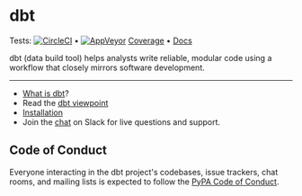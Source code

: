 # dbt
Tests: [![CircleCI](https://circleci.com/gh/analyst-collective/dbt/tree/master.svg?style=svg)](https://circleci.com/gh/analyst-collective/dbt/tree/master)
•
[![AppVeyor](https://ci.appveyor.com/api/projects/status/v01rwd3q91jnwp9m/branch/development?svg=true)](https://ci.appveyor.com/project/DrewBanin/dbt/branch/development)
[Coverage](https://circleci.com/api/v1/project/analyst-collective/dbt/latest/artifacts/0/$CIRCLE_ARTIFACTS/htmlcov/index.html?branch=development)
•
[Docs](http://dbt.readthedocs.io/en/master/about/overview/)

dbt (data build tool) helps analysts write reliable, modular code using a workflow that closely mirrors software development.

---

- [What is dbt]?
- Read the [dbt viewpoint]
- [Installation]
- Join the [chat][slack-url] on Slack for live questions and support.


## Code of Conduct

Everyone interacting in the dbt project's codebases, issue trackers, chat rooms, and mailing lists is expected to follow the [PyPA Code of Conduct].



[PyPA Code of Conduct]: https://www.pypa.io/en/latest/code-of-conduct/
[slack-url]: http://ac-slackin.herokuapp.com/
[Installation]: http://dbt.readthedocs.io/en/master/guide/setup/
[What is dbt]: http://dbt.readthedocs.io/en/master/about/overview/
[dbt viewpoint]: http://dbt.readthedocs.io/en/master/about/viewpoint/

